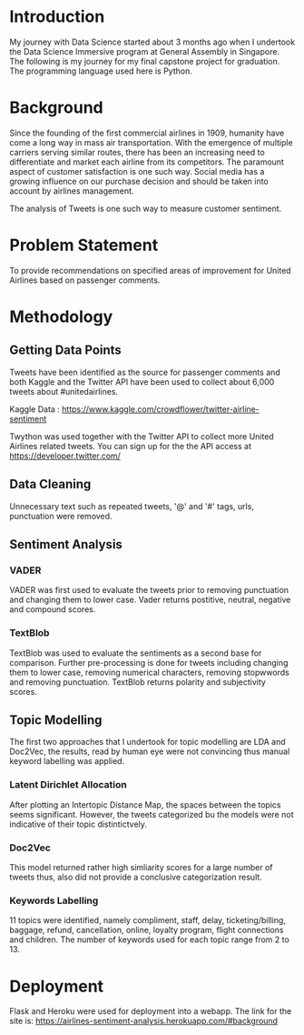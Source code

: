 # Introduction
My journey with Data Science started about 3 months ago when I undertook the Data Science Immersive program at General Assembly in Singapore. The following is my journey for my final capstone project for graduation. The programming language used here is Python.

# Background
Since the founding of the first commercial airlines in 1909, humanity have come a long way in mass air transportation. With the emergence of multiple carriers serving similar routes, there has been an increasing need to differentiate and market each airline from its competitors. The paramount aspect of customer satisfaction is one such way. Social media has a growing influence on our purchase decision and should be taken into account by airlines management.

The analysis of Tweets is one such way to measure customer sentiment.

# Problem Statement
To provide recommendations on specified areas of improvement for United Airlines based on passenger comments.

# Methodology

## Getting Data Points
Tweets have been identified as the source for passenger comments and both Kaggle and the Twitter API have been used to collect about 6,000 tweets about #unitedairlines.

Kaggle Data : https://www.kaggle.com/crowdflower/twitter-airline-sentiment

Twython was used together with the Twitter API to collect more United Airlines related tweets. You can sign up for the the API access at https://developer.twitter.com/

## Data Cleaning
Unnecessary text such as repeated tweets, '@' and '#' tags, urls, punctuation were removed. 

## Sentiment Analysis

### VADER
VADER was first used to evaluate the tweets prior to removing punctuation and changing them to lower case. Vader returns postitive, neutral, negative and compound scores. 

### TextBlob
TextBlob was used to evaluate the sentiments as a second base for comparison. Further pre-processing is done for tweets including changing them to lower case, removing numerical characters, removing stopwwords and removing punctuation. TextBlob returns polarity and subjectivity scores. 

## Topic Modelling
The first two approaches that I undertook for topic modelling are LDA and Doc2Vec, the results, read by human eye were not convincing thus manual keyword labelling was applied. 

### Latent Dirichlet Allocation
After plotting an Intertopic Distance Map, the spaces between the topics seems significant. However, the tweets categorized bu the models were not indicative of their topic distintictvely. 

### Doc2Vec
This model returned rather high simliarity scores for a large number of tweets thus, also did not provide a conclusive categorization result. 

### Keywords Labelling
11 topics were identified, namely compliment, staff, delay, ticketing/billing, baggage, refund, cancellation, online, loyalty program, flight connections and children. The number of keywords used for each topic range from 2 to 13. 

# Deployment
Flask and Heroku were used for deployment into a webapp. The link for the site is: https://airlines-sentiment-analysis.herokuapp.com/#background
